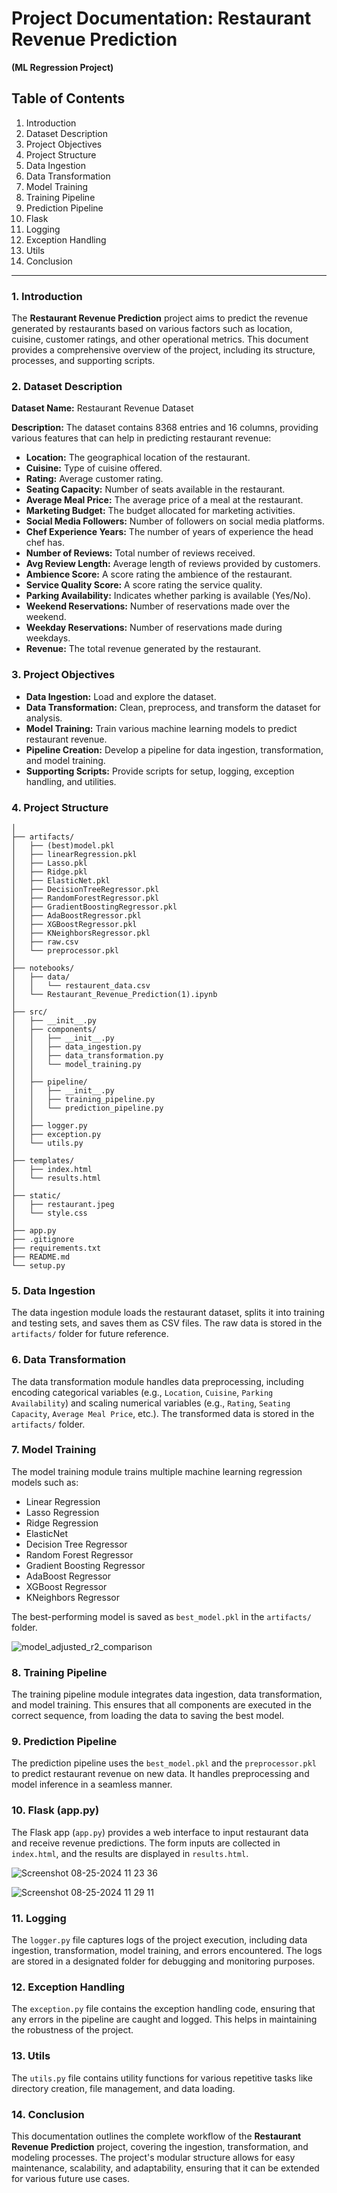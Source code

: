 # Project Documentation: Restaurant Revenue Prediction  
**(ML Regression Project)**

## Table of Contents  
1. Introduction  
2. Dataset Description  
3. Project Objectives  
4. Project Structure  
5. Data Ingestion  
6. Data Transformation  
7. Model Training  
8. Training Pipeline  
9. Prediction Pipeline  
10. Flask  
11. Logging  
12. Exception Handling  
13. Utils  
14. Conclusion  

---

### 1. Introduction  
The **Restaurant Revenue Prediction** project aims to predict the revenue generated by restaurants based on various factors such as location, cuisine, customer ratings, and other operational metrics. This document provides a comprehensive overview of the project, including its structure, processes, and supporting scripts.

### 2. Dataset Description  
**Dataset Name:** Restaurant Revenue Dataset  

**Description:** The dataset contains 8368 entries and 16 columns, providing various features that can help in predicting restaurant revenue:

- **Location:** The geographical location of the restaurant.
- **Cuisine:** Type of cuisine offered.
- **Rating:** Average customer rating.
- **Seating Capacity:** Number of seats available in the restaurant.
- **Average Meal Price:** The average price of a meal at the restaurant.
- **Marketing Budget:** The budget allocated for marketing activities.
- **Social Media Followers:** Number of followers on social media platforms.
- **Chef Experience Years:** The number of years of experience the head chef has.
- **Number of Reviews:** Total number of reviews received.
- **Avg Review Length:** Average length of reviews provided by customers.
- **Ambience Score:** A score rating the ambience of the restaurant.
- **Service Quality Score:** A score rating the service quality.
- **Parking Availability:** Indicates whether parking is available (Yes/No).
- **Weekend Reservations:** Number of reservations made over the weekend.
- **Weekday Reservations:** Number of reservations made during weekdays.
- **Revenue:** The total revenue generated by the restaurant.

### 3. Project Objectives  
- **Data Ingestion:** Load and explore the dataset.
- **Data Transformation:** Clean, preprocess, and transform the dataset for analysis.
- **Model Training:** Train various machine learning models to predict restaurant revenue.
- **Pipeline Creation:** Develop a pipeline for data ingestion, transformation, and model training.
- **Supporting Scripts:** Provide scripts for setup, logging, exception handling, and utilities.

### 4. Project Structure  
```
│
├── artifacts/
│   ├── (best)model.pkl
│   ├── linearRegression.pkl
│   ├── Lasso.pkl
│   ├── Ridge.pkl
│   ├── ElasticNet.pkl
│   ├── DecisionTreeRegressor.pkl
│   ├── RandomForestRegressor.pkl
│   ├── GradientBoostingRegressor.pkl
│   ├── AdaBoostRegressor.pkl
│   ├── XGBoostRegressor.pkl
│   ├── KNeighborsRegressor.pkl
│   ├── raw.csv
│   └── preprocessor.pkl
│
├── notebooks/
│   ├── data/
│   │   └── restaurent_data.csv
│   └── Restaurant_Revenue_Prediction(1).ipynb
│
├── src/
│   ├── __init__.py
│   ├── components/
│   │   ├── __init__.py
│   │   ├── data_ingestion.py
│   │   ├── data_transformation.py
│   │   └── model_training.py
│   │
│   ├── pipeline/
│   │   ├── __init__.py
│   │   ├── training_pipeline.py
│   │   └── prediction_pipeline.py
│   │
│   ├── logger.py
│   ├── exception.py
│   └── utils.py
│
├── templates/
│   ├── index.html
│   └── results.html
│
├── static/
│   ├── restaurant.jpeg
│   └── style.css
│
├── app.py
├── .gitignore
├── requirements.txt
├── README.md
└── setup.py
```

### 5. Data Ingestion  
The data ingestion module loads the restaurant dataset, splits it into training and testing sets, and saves them as CSV files. The raw data is stored in the `artifacts/` folder for future reference.

### 6. Data Transformation  
The data transformation module handles data preprocessing, including encoding categorical variables (e.g., `Location`, `Cuisine`, `Parking Availability`) and scaling numerical variables (e.g., `Rating`, `Seating Capacity`, `Average Meal Price`, etc.). The transformed data is stored in the `artifacts/` folder.

### 7. Model Training  
The model training module trains multiple machine learning regression models such as:

- Linear Regression  
- Lasso Regression  
- Ridge Regression  
- ElasticNet  
- Decision Tree Regressor  
- Random Forest Regressor  
- Gradient Boosting Regressor  
- AdaBoost Regressor  
- XGBoost Regressor
- KNeighbors Regressor

The best-performing model is saved as `best_model.pkl` in the `artifacts/` folder.


![model_adjusted_r2_comparison](https://github.com/user-attachments/assets/0e937eb1-4f54-4638-a9d8-dc8168ed9276)


### 8. Training Pipeline  
The training pipeline module integrates data ingestion, data transformation, and model training. This ensures that all components are executed in the correct sequence, from loading the data to saving the best model.

### 9. Prediction Pipeline  
The prediction pipeline uses the `best_model.pkl` and the `preprocessor.pkl` to predict restaurant revenue on new data. It handles preprocessing and model inference in a seamless manner.

### 10. Flask (app.py)  
The Flask app (`app.py`) provides a web interface to input restaurant data and receive revenue predictions. The form inputs are collected in `index.html`, and the results are displayed in `results.html`.


![Screenshot 08-25-2024 11 23 36](https://github.com/user-attachments/assets/ea77c963-c274-449d-8a81-08ff0d74bc45)

![Screenshot 08-25-2024 11 29 11](https://github.com/user-attachments/assets/45d90322-9e8f-4fae-9957-f12dbc3dc044)


### 11. Logging  
The `logger.py` file captures logs of the project execution, including data ingestion, transformation, model training, and errors encountered. The logs are stored in a designated folder for debugging and monitoring purposes.

### 12. Exception Handling  
The `exception.py` file contains the exception handling code, ensuring that any errors in the pipeline are caught and logged. This helps in maintaining the robustness of the project.

### 13. Utils  
The `utils.py` file contains utility functions for various repetitive tasks like directory creation, file management, and data loading.

### 14. Conclusion  
This documentation outlines the complete workflow of the **Restaurant Revenue Prediction** project, covering the ingestion, transformation, and modeling processes. The project's modular structure allows for easy maintenance, scalability, and adaptability, ensuring that it can be extended for various future use cases.
